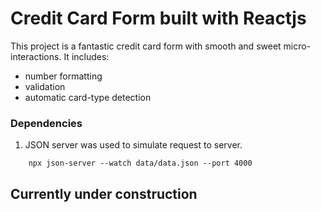# Credit Card Form built with Reactjs

This project is a fantastic credit card form with smooth and sweet micro-interactions.
It includes:

- number formatting
- validation
- automatic card-type detection

### Dependencies
1. JSON server was used to simulate request to server. 
```
    npx json-server --watch data/data.json --port 4000 
```

## Currently under construction
